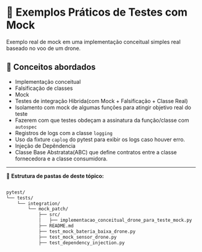 # 🧪 Exemplos Práticos de Testes com Mock

Exemplo real de mock em uma implementação conceitual simples real baseado no voo de um drone.

## 📘 Conceitos abordados

- Implementação conceitual
- Falsificação de classes
- Mock
- Testes de integração Hibrida(com Mock + Falsificação + Classe Real)
- Isolamento com mock de algumas funções para atingir objetivo real do teste
- Fazerem com que testes obdeçam a assinatura da função/classe com `autospec`
- Registros de logs com a classe `logging`
- Uso da fixture `caplog` do pytest para exibir os logs caso houver erro.
- Injeção de Depêndencia
- Classe Base Abstratata(ABC) que define contratos entre a classe fornecedora e a classe consumidora.

---

📂 **Estrutura de pastas de deste tópico:**

```sh

pytest/
└── tests/
    └── integration/
        └── mock_patch/
            ├── src/
            │   ├── implementacao_conceitual_drone_para_teste_mock.py
            ├── README.md
            ├── test_mock_bateria_baixa_drone.py
            ├── test_mock_sensor_drone.py
            ├── test_dependency_injection.py
```